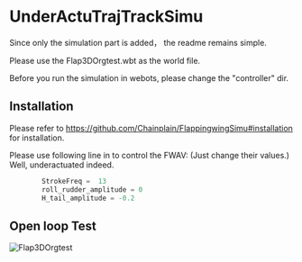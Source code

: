 # UnderActuTrajTrackSimu

Since only the simulation part is added，
the readme remains simple.

Please use the Flap3DOrgtest.wbt as the world file.

Before you run the simulation in webots, please change the "controller" dir.

## Installation
Please refer to https://github.com/Chainplain/FlappingwingSimu#installation for installation.

Please use following line in to control the FWAV: (Just change their values.) Well, underactuated indeed.
```python
        StrokeFreq =  13                
        roll_rudder_amplitude = 0
        H_tail_amplitude = -0.2   
```
## Open loop Test
![Flap3DOrgtest](https://github.com/Chainplain/Flap_Reinforcement_Learning/assets/13344614/20495fce-6bb9-48cf-a37d-9ed73668ecf9)
